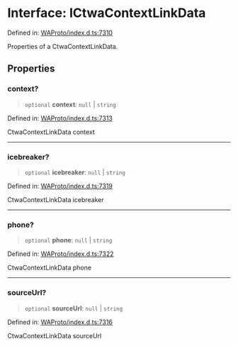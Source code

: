# Interface: ICtwaContextLinkData

Defined in: [WAProto/index.d.ts:7310](https://github.com/Fokusdotid/Baileys/blob/8399cb6fd4e55090cdf57b06ffaae3e8a88880fe/WAProto/index.d.ts#L7310)

Properties of a CtwaContextLinkData.

## Properties

### context?

> `optional` **context**: `null` \| `string`

Defined in: [WAProto/index.d.ts:7313](https://github.com/Fokusdotid/Baileys/blob/8399cb6fd4e55090cdf57b06ffaae3e8a88880fe/WAProto/index.d.ts#L7313)

CtwaContextLinkData context

***

### icebreaker?

> `optional` **icebreaker**: `null` \| `string`

Defined in: [WAProto/index.d.ts:7319](https://github.com/Fokusdotid/Baileys/blob/8399cb6fd4e55090cdf57b06ffaae3e8a88880fe/WAProto/index.d.ts#L7319)

CtwaContextLinkData icebreaker

***

### phone?

> `optional` **phone**: `null` \| `string`

Defined in: [WAProto/index.d.ts:7322](https://github.com/Fokusdotid/Baileys/blob/8399cb6fd4e55090cdf57b06ffaae3e8a88880fe/WAProto/index.d.ts#L7322)

CtwaContextLinkData phone

***

### sourceUrl?

> `optional` **sourceUrl**: `null` \| `string`

Defined in: [WAProto/index.d.ts:7316](https://github.com/Fokusdotid/Baileys/blob/8399cb6fd4e55090cdf57b06ffaae3e8a88880fe/WAProto/index.d.ts#L7316)

CtwaContextLinkData sourceUrl
